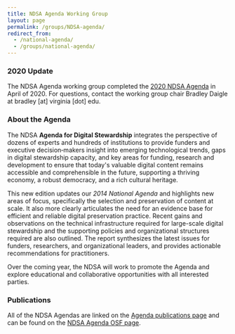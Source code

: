 ```yaml
---
title: NDSA Agenda Working Group
layout: page
permalink: /groups/NDSA-agenda/
redirect_from: 
  - /national-agenda/
  - /groups/national-agenda/
---
```


### 2020 Update
The NDSA Agenda working group completed the [2020 NDSA Agenda](https://osf.io/bcetd/) in April of 2020.  For questions, contact the working group chair Bradley Daigle at bradley [at] virginia [dot] edu.


### About the Agenda
The NDSA **Agenda for Digital Stewardship** integrates the perspective of dozens of experts and hundreds of institutions to provide funders and executive decision‐makers insight into emerging technological trends, gaps in digital stewardship capacity, and key areas for funding, research and development to ensure that today's valuable digital content remains accessible and comprehensible in the future, supporting a thriving economy, a robust democracy, and a rich cultural heritage.

This new edition updates our *2014 National Agenda* and highlights new areas of focus, specifically the selection and preservation of content at scale. It also more clearly articulates the need for an evidence base for efficient and reliable digital preservation practice. Recent gains and observations on the technical infrastructure required for large-scale digital stewardship and the supporting policies and organizational structures required are also outlined. The report synthesizes the latest issues for funders, researchers, and organizational leaders, and provides actionable recommendations for practitioners.   

Over the coming year, the NDSA will work to promote the Agenda and explore educational and collaborative opportunities with all interested parties.


### Publications
All of the NDSA Agendas are linked on the [Agenda publications page](/publications/NDSA-Agenda/) and can be found on the [NDSA Agenda OSF page](https://osf.io/3a7zn/).

<!--[2015 National Agenda cover](/images/2015NationalAgendaCover.jpg)
- [Executive Summary](/documents/2015NationalAgendaExecSummary.pdf)
- [Full 2015 National Agenda](/documents/2015NationalAgenda.pdf)-->
  
<!--The 2014 National Agenda for Digital Stewardship:
- [Executive Summary](/documents/2014ExecutiveSummary.pdf) (PDF)
- [Full Document](/documents/2014NationalAgenda.pdf) (PDF)-->
